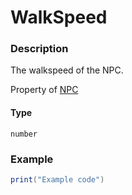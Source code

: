 # WalkSpeed
### Description
The walkspeed of the NPC.

Property of [NPC](/classes/NPC/)

#### Type
`number`

### Example
```lua
print("Example code")
```
